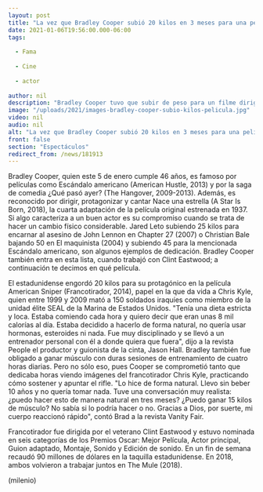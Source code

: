 ```yaml
---
layout: post
title: "La vez que Bradley Cooper subió 20 kilos en 3 meses para una película de Clint Eastwood"
date: 2021-01-06T19:56:00.000-06:00
tags:
  
  - Fama
  
  - Cine
  
  - actor
  
author: nil
description: "Bradley Cooper tuvo que subir de peso para un filme dirigido por el veterano Clint Eastwood, con quien ha trabajado un par de veces. "
image: "/uploads/2021/images-bradley-cooper-subio-kilos-pelicula.jpg"
video: nil
audio: nil
alt: "La vez que Bradley Cooper subió 20 kilos en 3 meses para una película de Clint Eastwood"
front: false
section: "Espectáculos"
redirect_from: /news/181913
---
```


Bradley Cooper, quien este 5 de enero cumple 46 años, es famoso por películas como Escándalo americano (American Hustle, 2013) y por la saga de comedia ¿Qué pasó ayer? (The Hangover, 2009-2013). Además, es reconocido por dirigir, protagonizar y cantar Nace una estrella (A Star Is Born, 2018), la cuarta adaptación de la película original estrenada en 1937. Si algo caracteriza a un buen actor es su compromiso cuando se trata de hacer un cambio físico considerable. Jared Leto subiendo 25 kilos para encarnar al asesino de John Lennon en Chapter 27 (2007) o Christian Bale bajando 50 en El maquinista (2004) y subiendo 45 para la mencionada Escándalo americano, son algunos ejemplos de dedicación. Bradley Cooper también entra en esta lista, cuando trabajó con Clint Eastwood; a continuación te decimos en qué película. 

El estadunidense engordó 20 kilos para su protagónico en la película American Sniper (Francotirador, 2014), papel en la que da vida a Chris Kyle, quien entre 1999 y 2009 mató a 150 soldados iraquíes como miembro de la unidad élite SEAL de la Marina de Estados Unidos. "Tenía una dieta estricta y loca. Estaba comiendo cada hora y quiero decir que eran unas 8 mil calorías al día. Estaba decidido a hacerlo de forma natural, no quería usar hormonas, esteroides ni nada. Fue muy disciplinado y se llevó a un entrenador personal con él a donde quiera que fuera", dijo a la revista People el productor y guionista de la cinta, Jason Hall. Bradley también fue obligado a ganar músculo con duras sesiones de entrenamiento de cuatro horas diarias. Pero no sólo eso, pues Cooper se comprometió tanto que dedicaba horas viendo imágenes del francotirador Chris Kyle, practicando cómo sostener y apuntar el rifle. "Lo hice de forma natural. Llevo sin beber 10 años y no quería tomar nada. Tuve una conversación muy realista: ¿puedo hacer esto de manera natural en tres meses? ¿Puedo ganar 15 kilos de músculo? No sabía si lo podría hacer o no. Gracias a Dios, por suerte, mi cuerpo reaccionó rápido", contó Brad a la revista Vanity Fair. 

Francotirador fue dirigida por el veterano Clint Eastwood y estuvo nominada en seis categorías de los Premios Oscar: Mejor Película, Actor principal, Guion adaptado, Montaje, Sonido y Edición de sonido. En un fin de semana recaudó 90 millones de dólares en la taquilla estadunidense. En 2018, ambos volvieron a trabajar juntos en The Mule (2018). 

(milenio)